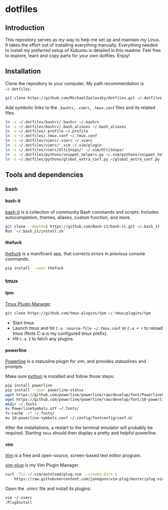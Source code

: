 # dotfiles
## Introduction
This repository serves as my way to help me set up and maintain my Linux.
It takes the effort out of installing everything manually.
Everything needed to install my preferred setup of Xubuntu is detailed in this readme.
Feel free to explore, learn and copy parts for your own dotfiles. Enjoy!

## Installation
Clone the repository to your computer.
My path recommendation is `~/.dotfiles`.

```bash
git clone https://github.com/MichaelZaslavsky/dotfiles.git ~/.dotfiles
```

Add symbolic links to the `.bashrc`, `.vimrc`, `.tmux.conf` files and its related files.

```bash
ln -s ~/.dotfiles/bashrc/.bashrc ~/.bashrc
ln -s ~/.dotfiles/bashrc/.bash_aliases ~/.bash_aliases
ln -s ~/.dotfiles/.profile ~/.profile
ln -s ~/.dotfiles/.tmux.conf ~/.tmux.conf
ln -s ~/.dotfiles/vimrc/.vimrc ~/.vimrc
ln -s ~/.dotfiles/vimrc/*.vim ~/.vim/plugin
ln -s ~/.dotfiles/vimrc/UltiSnips/* ~/.vim/UltiSnips/
ln -s ~/.dotfiles/pythonx/snippet_helpers.py ~/.vim/pythonx/snippet_helpers.py
ln -s ~/.dotfiles/pythonx/global_extra_conf.py ~/global_extra_conf.py
```

## Tools and dependencies
### bash
#### bash-it
[bash-it](https://github.com/Bash-it/bash-it) is a collection of community Bash commands and scripts.
Includes autocompletion, themes, aliases, custom function, and more.

```bash
git clone --depth=1 https://github.com/Bash-it/bash-it.git ~/.bash_it
Run `~/.bash_it/install.sh`
```

#### thefuck

[thefuck](https://github.com/nvbn/thefuck) is a manificent app, that corrects errors in previous console commands.

```bash
pip install --user thefuck
```

### tmux
#### tpm

[Tmux Plugin Manager](https://github.com/tmux-plugins/tpm).

```bash
git clone https://github.com/tmux-plugins/tpm ~/.tmux/plugins/tpm
```

- Start tmux
- Launch tmux and hit `C-a :source-file ~/.tmux.conf` or `C-a + r` to reload tmux (Note C-a is my configured tmux prefix).
- Hit `C-a I` to fetch any plugins.

#### powerline
[Powerline](https://github.com/powerline/powerline) is a statusline plugin for vim, and provides statuslines and prompts

Make sure [python](https://www.python.org) is installed and follow those steps:

```bash
pip install powerline
pip install --user powerline-status
wget https://github.com/powerline/powerline/raw/develop/font/PowerlineSymbols.otf
wget https://github.com/powerline/powerline/raw/develop/font/10-powerline-symbols.conf
mkdir ~/.fonts
mv PowerlineSymbols.otf ~/.fonts/
fc-cache -vf ~/.fonts/
mv 10-powerline-symbols.conf ~/.config/fontconfig/conf.d/
```

After the installations, a restart to the terminal emulator will probably be required.
Starting `tmux` should then display a pretty and helpful powerline.

#### vim
[Vim](https://en.wikipedia.org/wiki/Vim_(text_editor)) is a free and open-source, screen-based text editor program.

[vim-plug](https://github.com/junegunn/vim-plug) is my Vim Plugin Manager.

```bash
curl -fLo ~/.vim/autoload/plug.vim --create-dirs \
    https://raw.githubusercontent.com/junegunn/vim-plug/master/plug.vim
```

Open the .vimrc file and install its plugins:

```bash
vim ~/.vimrc
:PlugInstall
```
